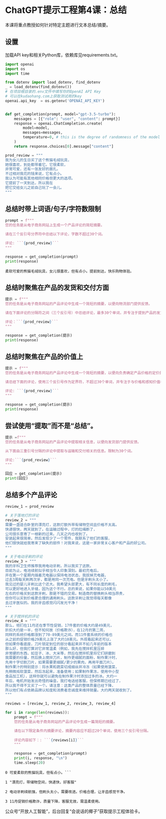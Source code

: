 # ChatGPT提示工程第4课：总结

本课将重点教授如何针对特定主题进行文本总结/摘要。

## 设置
加载API key和相关Python库，依赖库见requirements.txt。


```python
import openai
import os
import time

from dotenv import load_dotenv, find_dotenv
_ = load_dotenv(find_dotenv())
# 在项目根目录的.env文件中填写你的OpenAI API Key
# 可以在kudaohang.com上获取测试用的key
openai.api_key  = os.getenv('OPENAI_API_KEY')


def get_completion(prompt, model="gpt-3.5-turbo"):
    messages = [{"role": "user", "content": prompt}]
    response = openai.ChatCompletion.create(
        model=model,
        messages=messages,
        temperature=0, # this is the degree of randomness of the model's output
    )
    return response.choices[0].message["content"]
```


```python
prod_review = """
我为女儿的生日买了这个熊猫毛绒玩具，
她很喜欢，到处都带着它。它很柔软，
非常可爱，还有一张友好的面孔。
不过相对我花的钱来说，它有点小。
我认为可能有其他相同价格但更大的选项。
它提前了一天到达，所以我在
把它交给女儿之前自己玩了一会儿。
"""
```

## 总结时带上词语/句子/字符数限制


```python
prompt = f"""
您的任务是从电子商务网站上生成一个产品评论的简短摘要。

请在三个反引号分界符中总结以下评论，字数不超过30个词。

评论: ```{prod_review}```
"""

response = get_completion(prompt)
print(response)
```

    柔软可爱的熊猫毛绒玩具，女儿很喜欢，但有点小。提前到达，快乐购物体验。
    

## 总结时聚焦在产品的发货和交付方面


```python
提示 = f"""
您的任务是从电子商务网站的产品评论中生成一个简短的摘要，以便向物流部门提供反馈。

请在下面评论的分隔符之间（三个反引号）中总结评论，最多30个单词，并专注于提到产品的发货和交付方面。

评论：```{prod_review}```
"""

response = get_completion(提示)
print(response)
```

## 总结时聚焦在产品的价值上


```python
提示 = f"""
您的任务是从电子商务网站的产品评论中生成一个简短的摘要，以便向负责确定产品价格的定价部门提供反馈。

请总结下面的评论，使用三个反引号作为定界符，不超过30个单词，并专注于与价格和感知价值相关的任何方面。

评论: ```{prod_review}```
"""

response = get_completion(提示)
print(response)
```

## 尝试使用“提取”而不是“总结”。


```python
提示 =f"""
您的任务是从电子商务网站的产品评论中提取相关信息，以便向发货部门提供反馈。

从下面由三重引号分隔的评论中提取与运输和交付相关的信息。限制为30个词。

评论:```{prod_review}```
"""

回应 = get_completion(提示)
print(回应)
```

## 总结多个产品评论


```python
review_1 = prod_review

# 关于落地灯的评论
review_2 = """
需要一盏适合卧室的漂亮灯，这款灯额外带有储物空间且价格不太高。
快递很快，两天就到了。在运输过程中，灯的拉绳断了，
公司很乐意寄了一根新的过来。几天之内也收到了。
安装起来很简单。然后发现少了一个零件，我联系了他们的客服，
他们很快就给我寄来了缺失的部件！对我来说，这是一家非常关心客户和产品的好公司。
"""

# 关于电动牙刷的评论
review_3 = """
我的牙科卫生师推荐我用电动牙刷，所以我买了这款。
目前为止，电池续航似乎相当令人印象深刻。最初充电后，
并在第一个星期内插着充电器以保持电池状态，我拔掉充电器，
过去3周每天刷两次牙，都是用同一次充电。但是牙刷头太小了。
我见过的婴儿牙刷比这个还大。我希望头部更大，有不同长度的刷毛，
可以更好地进入牙缝，因为这个不行。总的来说，如果你能以50美元
左右的价格买到这款牙刷，那是不错的交易。制造商的替换刷头相当昂贵，
但你可以买到价格更合理的通用刷头。这款牙刷让我觉得每天都像
去过牙医似的。我的牙齿感觉闪闪发光干净！
"""

# 关于搅拌机的评论
review_4 = """
那么，他们在11月还在季节性促销，17件套的价格大约是49美元，
折扣大约是一半，但不知何故（价格欺诈），在12月的第二周，
同样的系统价格都涨到了70-89美元之间。而11件套系统的价格也
从之前的促销价格29美元上涨了大约10美元。外观看起来还可以，
但如果你看底座，刀片锁定到位的部分看起来并不如几年前的版本
那么好，但我打算对它非常温柔（例如，我先在搅拌机里压碎
非常硬的东西，如豆子、冰、大米等，然后在搅拌机里将它们研磨到
我需要的份量，然后换上搅拌刀片，制作更细腻的面粉，制作果汁时，
先用十字切割刀片，如果需要更细腻/更少的果肉，再用平面刀片）。
制作果汁的特别提示：将水果和蔬菜切成细丝并冷冻（如果使用菠菜，
先稍微炖软菠菜，然后冻起来，准备使用；如果制作果冻，使用中小型
食品加工机），这样你就可以避免在制作果汁时添加过多的冰。大约一
年后，电机开始发出奇怪的噪音。我打电话给客服，但保修期已经过了，
所以我不得不又买了一个。请注意：这类产品的整体质量已经下降，
所以他们有点依赖品牌认知度和消费者忠诚度来维持销量。大约两天就收到了。
"""

reviews = [review_1, review_2, review_3, review_4]

for i in range(len(reviews)):
    prompt = f"""
    您的任务是从电子商务网站的产品评论中生成一篇简短的摘要。

    请在以下限定条件内摘要评论，摘要内容应不超过20个单词，使用三个反引号分隔。
    
    评论内容如下：: ```{reviews[i]}```
    """

    response = get_completion(prompt)
    print(i, response, "\n")
    time.sleep(20)
```

    0 可爱柔软的熊猫玩具，但有点小。``` 
    
    1 "漂亮灯，带储物空间，快递快，好客服" 
    
    2 电动牙刷续航强，但刷头太小，需要改进。价格合理，让牙齿感觉干净。 
    
    3 11月促销价格欺诈，质量下降，客服无效，需温柔使用。 
    
    

公众号“开放人工智能”，后台回复“会说话的椰子”获取提示工程体验卡。
